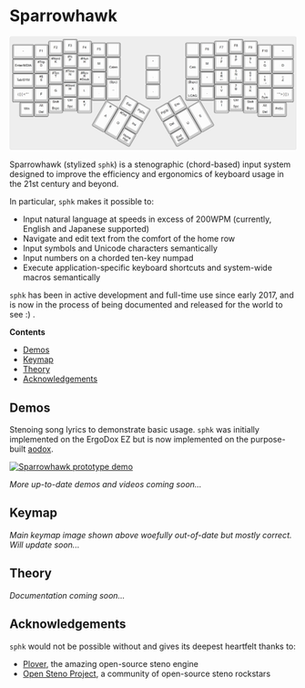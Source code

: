 # Sparrowhawk
<p align="center">
    <img src=".images/keymap.png" width="1000">
</p>

Sparrowhawk (stylized `sphk`) is a stenographic (chord-based) input system designed to improve the efficiency and ergonomics of keyboard usage in the 21st century and beyond.

In particular, `sphk` makes it possible to:

- Input natural language at speeds in excess of 200WPM (currently, English and Japanese supported)
- Navigate and edit text from the comfort of the home row
- Input symbols and Unicode characters semantically
- Input numbers on a chorded ten-key numpad
- Execute application-specific keyboard shortcuts and system-wide macros semantically

`sphk` has been in active development and full-time use since early 2017, and is now in the process of being documented and released for the world to see :) .

**Contents**

<!-- MarkdownTOC -->

- [Demos](#demos)
- [Keymap](#keymap)
- [Theory](#theory)
- [Acknowledgements](#acknowledgements)

<!-- /MarkdownTOC -->

## Demos
Stenoing song lyrics to demonstrate basic usage. `sphk` was initially implemented on the ErgoDox EZ but is now implemented on the purpose-built [aodox](https://github.com/jkcrw/aodox).

[![Sparrowhawk prototype demo](https://img.youtube.com/vi/usV091ayJYQ/maxresdefault.jpg)](https://www.youtube.com/watch?v=usV091ayJYQ)

_More up-to-date demos and videos coming soon..._


## Keymap
_Main keymap image shown above woefully out-of-date but mostly correct. Will update soon..._


## Theory
_Documentation coming soon..._


## Acknowledgements
`sphk` would not be possible without and gives its deepest heartfelt thanks to:

- [Plover](https://github.com/openstenoproject/plover), the amazing open-source steno engine
- [Open Steno Project](http://www.openstenoproject.org), a community of open-source steno rockstars
